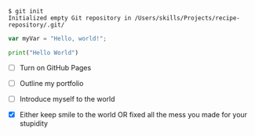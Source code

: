 ```
$ git init
Initialized empty Git repository in /Users/skills/Projects/recipe-repository/.git/
```

``` javascript
var myVar = "Hello, world!";
```

``` python
print("Hello World")
```
- [ ] Turn on GitHub Pages
- [ ] Outline my portfolio
- [ ] Introduce myself to the world

- [x] Either keep smile to the world OR fixed all the mess you made for your stupidity
